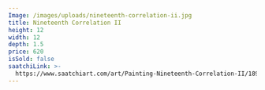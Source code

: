 ```yaml
---
Image: /images/uploads/nineteenth-correlation-ii.jpg
title: Nineteenth Correlation II
height: 12
width: 12
depth: 1.5
price: 620
isSold: false
saatchiLink: >-
  https://www.saatchiart.com/art/Painting-Nineteenth-Correlation-II/189576/3506161/view
---
```

